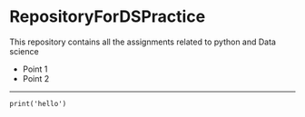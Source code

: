 # RepositoryForDSPractice
This repository contains all the assignments related to python and Data science

- Point 1
- Point 2

___

```
print('hello')
```
